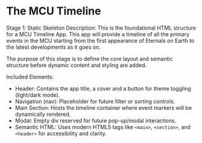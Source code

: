 # The MCU Timeline
Stage 1: Static Skeleton
Description:
This is the foundational HTML structure for a MCU Timeline App. This app will provide a timeline of all the primary events in the MCU starting from the first appearance of Eternals on Earth to the latest developments as it goes on.

The purpose of this stage is to define the core layout and semantic structure before dynamic content and styling are added.

Included Elements:

- Header: Contains the app title, a cover and a button for theme toggling (light/dark mode).
- Navigation (nav): Placeholder for future filter or sorting controls.
- Main Section: Hosts the timeline container where event markers will be dynamically rendered.
- Modal: Empty div reserved for future pop-up/modal interactions.
- Semantic HTML: Uses modern HTML5 tags like `<main>`, `<section>`, and `<header>` for accessibility and clarity.

